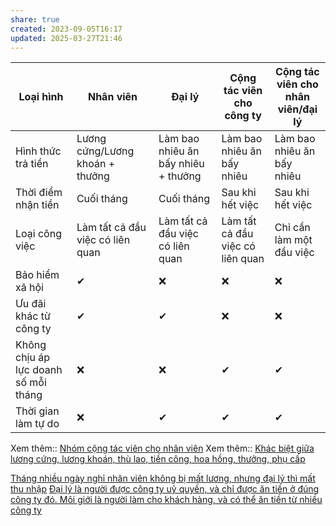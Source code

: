 ```yaml
---
share: true
created: 2023-09-05T16:17
updated: 2025-03-27T21:46
---
```

| Loại hình                            | Nhân viên                        | Đại lý                              | Cộng tác viên cho công ty        | Cộng tác viên cho nhân viên/đại lý |
| ------------------------------------ | -------------------------------- | ----------------------------------- | -------------------------------- | ---------------------------------- |
| Hình thức trả tiền                   | Lương cứng/Lương khoán + thưởng  | Làm bao nhiêu ăn bấy nhiêu + thưởng | Làm bao nhiêu ăn bấy nhiêu       | Làm bao nhiêu ăn bấy nhiêu         |
| Thời điểm nhận tiền                  | Cuối tháng                       | Cuối tháng                          | Sau khi hết việc                 | Sau khi hết việc                   |
| Loại công việc                       | Làm tất cả đầu việc có liên quan | Làm tất cả đầu việc có liên quan    | Làm tất cả đầu việc có liên quan | Chỉ cần làm một đầu việc           |
| Bảo hiểm xã hội                      | ✔                                | ❌                                  | ❌                               | ❌                                 |
| Ưu đãi khác từ công ty               | ✔                                | ✔                                   | ❌                               | ❌                                 |
| Không chịu áp lực doanh số mỗi tháng | ❌                               | ❌                                  | ✔                                | ✔                                  |
| Thời gian làm tự do                  | ❌                               | ✔                                   | ✔                                | ✔                                  |
Xem thêm:: [Nhóm cộng tác viên cho nhân viên](../../%F0%9F%93%90D%E1%BB%B1%20%C3%A1n/Ch%E1%BA%A1y%20ch%E1%BB%89%20ti%C3%AAu/index.md)
Xem thêm:: [Khác biệt giữa lương cứng, lương khoán, thù lao, tiền công, hoa hồng, thưởng, phụ cấp](./%C4%90%E1%BA%A1i%20l%C3%BD,%20l%C6%B0%C6%A1ng%20kho%C3%A1n,%20KPI/Kh%C3%A1c%20bi%E1%BB%87t%20gi%E1%BB%AFa%20l%C6%B0%C6%A1ng%20c%E1%BB%A9ng,%20l%C6%B0%C6%A1ng%20kho%C3%A1n,%20th%C3%B9%20lao,%20ti%E1%BB%81n%20c%C3%B4ng,%20hoa%20h%E1%BB%93ng,%20th%C6%B0%E1%BB%9Fng,%20ph%E1%BB%A5%20c%E1%BA%A5p.md)

[Tháng nhiều ngày nghỉ nhân viên không bị mất lương, nhưng đại lý thì mất thu nhập](./Th%C3%A1ng%20nhi%E1%BB%81u%20ng%C3%A0y%20ngh%E1%BB%89%20nh%C3%A2n%20vi%C3%AAn%20kh%C3%B4ng%20b%E1%BB%8B%20m%E1%BA%A5t%20l%C6%B0%C6%A1ng,%20nh%C6%B0ng%20%C4%91%E1%BA%A1i%20l%C3%BD%20th%C3%AC%20m%E1%BA%A5t%20thu%20nh%E1%BA%ADp.md)
[Đại lý là người được công ty uỷ quyền, và chỉ được ăn tiền ở đúng công ty đó. Môi giới là người làm cho khách hàng, và có thể ăn tiền từ nhiều công ty](./%C4%90%E1%BA%A1i%20l%C3%BD%20l%C3%A0%20ng%C6%B0%E1%BB%9Di%20%C4%91%C6%B0%E1%BB%A3c%20c%C3%B4ng%20ty%20u%E1%BB%B7%20quy%E1%BB%81n,%20v%C3%A0%20ch%E1%BB%89%20%C4%91%C6%B0%E1%BB%A3c%20%C4%83n%20ti%E1%BB%81n%20%E1%BB%9F%20%C4%91%C3%BAng%20c%C3%B4ng%20ty%20%C4%91%C3%B3.%20M%C3%B4i%20gi%E1%BB%9Bi%20l%C3%A0%20ng%C6%B0%E1%BB%9Di%20l%C3%A0m%20cho%20kh%C3%A1ch%20h%C3%A0ng,%20v%C3%A0%20c%C3%B3%20th%E1%BB%83%20%C4%83n%20ti%E1%BB%81n%20t%E1%BB%AB%20nhi%E1%BB%81u%20c%C3%B4ng%20ty.md)
